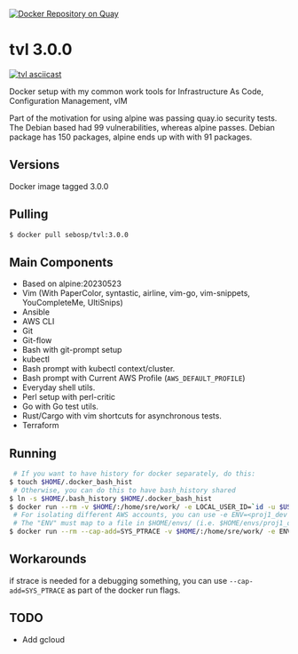 [![Docker Repository on Quay](https://quay.io/repository/sebosp/tvl/status?token=84ddb0a8-9059-4c43-9125-6d3949ad3e7f "Docker Repository on Quay")](https://quay.io/repository/sebosp/tvl)
# tvl 3.0.0
[![tvl asciicast](https://asciinema.org/a/119550.png)](https://asciinema.org/a/119550)

Docker setup with my common work tools for Infrastructure As Code, Configuration Management, vIM

Part of the motivation for using alpine was passing quay.io security tests.
The Debian based had 99 vulnerabilities, whereas alpine passes.
Debian package has 150 packages, alpine ends up with with 91 packages.

## Versions
Docker image tagged 3.0.0

## Pulling
```bash
$ docker pull sebosp/tvl:3.0.0
```

## Main Components
- Based on alpine:20230523
- Vim (With PaperColor, syntastic, airline, vim-go, vim-snippets, YouCompleteMe, UltiSnips)
- Ansible
- AWS CLI
- Git
- Git-flow
- Bash with git-prompt setup
- kubectl
- Bash prompt with kubectl context/cluster.
- Bash prompt with Current AWS Profile (`AWS_DEFAULT_PROFILE`)
- Everyday shell utils.
- Perl setup with perl-critic
- Go with Go test utils.
- Rust/Cargo with vim shortcuts for asynchronous tests.
- Terraform

## Running
```bash
 # If you want to have history for docker separately, do this:
$ touch $HOME/.docker_bash_hist
 # Otherwise, you can do this to have bash_history shared
$ ln -s $HOME/.bash_history $HOME/.docker_bash_hist
$ docker run --rm -v $HOME/:/home/sre/work/ -e LOCAL_USER_ID=`id -u $USER` -it sebosp/tvl:2.0.0 
 # For isolating different AWS accounts, you can use -e ENV=<proj1_dev|proj1_qa|...>
 # The "ENV" must map to a file in $HOME/envs/ (i.e. $HOME/envs/proj1_qa)with contains source'able files for AWS credentials.
$ docker run --rm --cap-add=SYS_PTRACE -v $HOME/:/home/sre/work/ -e ENV=proj1_qa -e LOCAL_USER_ID=`id -u $USER` -it sebosp/tvl:2.0.0 
```

## Workarounds
if strace is needed for a debugging something, you can use `--cap-add=SYS_PTRACE` as part of the docker run flags.

## TODO
- Add gcloud

